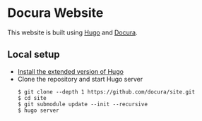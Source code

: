# Docura Website

This website is built using [Hugo](https://gohugo.io/) and [Docura](https://docura.github.io/).

## Local setup

- [Install the extended version of Hugo](https://gohugo.io/getting-started/installing/)
- Clone the repository and start Hugo server
    ```
    $ git clone --depth 1 https://github.com/docura/site.git
    $ cd site
    $ git submodule update --init --recursive
    $ hugo server
    ```
